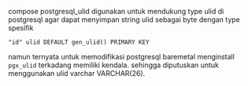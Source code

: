 compose postgresql_ulid digunakan untuk mendukung type ulid di postgresql agar dapat menyimpan string ulid sebagai byte dengan type spesifik 
```
"id" ulid DEFAULT gen_ulid() PRIMARY KEY
```

namun ternyata untuk memodifikasi postgresql baremetal menginstall `pgx_ulid` terkadang memiliki kendala. sehingga diputuskan untuk menggunakan ulid varchar VARCHAR(26).
